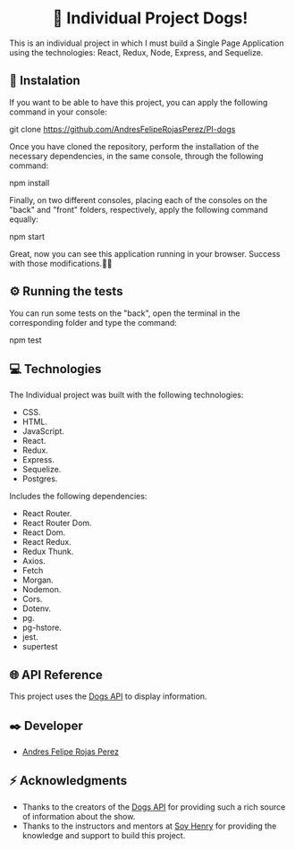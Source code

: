 <h1 align="center"> 👋 Individual Project Dogs!</h1>
This is an individual project in which I must build a Single Page Application using the technologies: React, Redux, Node, Express, and Sequelize.

<h2 align="left">🔧 Instalation </h2>

If you want to be able to have this project, you can apply the following command in your console: 


git clone https://github.com/AndresFelipeRojasPerez/PI-dogs


Once you have cloned the repository, perform the installation of the necessary dependencies, in the same console, through the following command:


npm install

Finally, on two different consoles, placing each of the consoles on the "back" and "front" folders, respectively, apply the following command equally:


npm start


Great, now you can see this application running in your browser. Success with those modifications.🚀🚀

<h2 align="left">⚙️ Running the tests </h2>

You can run some tests on the "back", open the terminal in the corresponding folder and type the command:


npm test



<h2 align="left">💻 Technologies </h2>


The Individual project was built with the following technologies:

- CSS.
- HTML.
- JavaScript.
- React.
- Redux.
- Express.
- Sequelize.
- Postgres.

Includes the following dependencies:

- React Router.
- React Router Dom.
- React Dom.
- React Redux.
- Redux Thunk.
- Axios.
- Fetch
- Morgan.
- Nodemon.
- Cors.
- Dotenv.
- pg.
- pg-hstore.
- jest.
- supertest



<h2 align="left">🌐 API Reference </h2>

This project uses the [Dogs API](https://thedogapi.com/) to display information.

<h2 align="left">✒️ Developer </h2>

- [Andres Felipe Rojas Perez](https://www.linkedin.com/in/andr%C3%A9s-felipe-rojas-p%C3%A9rez-500491262/)

<h2 align="left">⚡ Acknowledgments</h2>

- Thanks to the creators of the [Dogs API](https://thedogapi.com/) for providing such a rich source of information about the show.
- Thanks to the instructors and mentors at [Soy Henry](https://www.soyhenry.com/) for providing the knowledge and support to build this project.